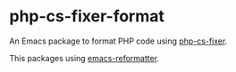 # php-cs-fixer-format

An Emacs package to format PHP code using [php-cs-fixer][1].

This packages using [emacs-reformatter][2].

[1]: https://github.com/PHP-CS-Fixer/PHP-CS-Fixer
[2]: https://github.com/purcell/emacs-reformatter
